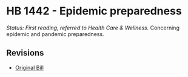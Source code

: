 # HB 1442 - Epidemic preparedness
*Status: First reading, referred to Health Care & Wellness.*
Concerning epidemic and pandemic preparedness.

## Revisions
* [Original Bill](1/)